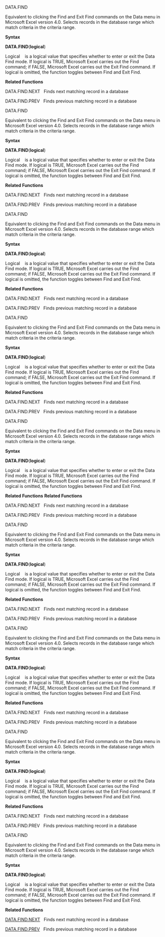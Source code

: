 DATA.FIND

Equivalent to clicking the Find and Exit Find commands on the Data menu
in Microsoft Excel version 4.0. Selects records in the database range
which match criteria in the criteria range.

**Syntax**

**DATA.FIND**(**logical**)

Logical    is a logical value that specifies whether to enter or exit
the Data Find mode. If logical is TRUE, Microsoft Excel carries out the
Find command; if FALSE, Microsoft Excel carries out the Exit Find
command. If logical is omitted, the function toggles between Find and
Exit Find.

**Related Functions**

DATA.FIND.NEXT   Finds next matching record in a database

DATA.FIND.PREV   Finds previous matching record in a database


DATA.FIND

Equivalent to clicking the Find and Exit Find commands on the Data menu
in Microsoft Excel version 4.0. Selects records in the database range
which match criteria in the criteria range.

**Syntax**

**DATA.FIND**(**logical**)

Logical    is a logical value that specifies whether to enter or exit
the Data Find mode. If logical is TRUE, Microsoft Excel carries out the
Find command; if FALSE, Microsoft Excel carries out the Exit Find
command. If logical is omitted, the function toggles between Find and
Exit Find.

**Related Functions**

DATA.FIND.NEXT   Finds next matching record in a database

DATA.FIND.PREV   Finds previous matching record in a database


DATA.FIND

Equivalent to clicking the Find and Exit Find commands on the Data menu
in Microsoft Excel version 4.0. Selects records in the database range
which match criteria in the criteria range.

**Syntax**

**DATA.FIND**(**logical**)

Logical    is a logical value that specifies whether to enter or exit
the Data Find mode. If logical is TRUE, Microsoft Excel carries out the
Find command; if FALSE, Microsoft Excel carries out the Exit Find
command. If logical is omitted, the function toggles between Find and
Exit Find.

**Related Functions**

DATA.FIND.NEXT   Finds next matching record in a database

DATA.FIND.PREV   Finds previous matching record in a database


DATA.FIND

Equivalent to clicking the Find and Exit Find commands on the Data menu
in Microsoft Excel version 4.0. Selects records in the database range
which match criteria in the criteria range.

**Syntax**

**DATA.FIND**(**logical**)

Logical    is a logical value that specifies whether to enter or exit
the Data Find mode. If logical is TRUE, Microsoft Excel carries out the
Find command; if FALSE, Microsoft Excel carries out the Exit Find
command. If logical is omitted, the function toggles between Find and
Exit Find.

**Related Functions**

DATA.FIND.NEXT   Finds next matching record in a database

DATA.FIND.PREV   Finds previous matching record in a database


DATA.FIND

Equivalent to clicking the Find and Exit Find commands on the Data menu
in Microsoft Excel version 4.0. Selects records in the database range
which match criteria in the criteria range.

**Syntax**

**DATA.FIND**(**logical**)

Logical    is a logical value that specifies whether to enter or exit
the Data Find mode. If logical is TRUE, Microsoft Excel carries out the
Find command; if FALSE, Microsoft Excel carries out the Exit Find
command. If logical is omitted, the function toggles between Find and
Exit Find.

**Related Functions**
**Related Functions**

DATA.FIND.NEXT   Finds next matching record in a database

DATA.FIND.PREV   Finds previous matching record in a database


DATA.FIND

Equivalent to clicking the Find and Exit Find commands on the Data menu
in Microsoft Excel version 4.0. Selects records in the database range
which match criteria in the criteria range.

**Syntax**

**DATA.FIND**(**logical**)

Logical    is a logical value that specifies whether to enter or exit
the Data Find mode. If logical is TRUE, Microsoft Excel carries out the
Find command; if FALSE, Microsoft Excel carries out the Exit Find
command. If logical is omitted, the function toggles between Find and
Exit Find.

**Related Functions**

DATA.FIND.NEXT   Finds next matching record in a database

DATA.FIND.PREV   Finds previous matching record in a database


DATA.FIND

Equivalent to clicking the Find and Exit Find commands on the Data menu
in Microsoft Excel version 4.0. Selects records in the database range
which match criteria in the criteria range.

**Syntax**

**DATA.FIND**(**logical**)

Logical    is a logical value that specifies whether to enter or exit
the Data Find mode. If logical is TRUE, Microsoft Excel carries out the
Find command; if FALSE, Microsoft Excel carries out the Exit Find
command. If logical is omitted, the function toggles between Find and
Exit Find.

**Related Functions**

DATA.FIND.NEXT   Finds next matching record in a database

DATA.FIND.PREV   Finds previous matching record in a database


DATA.FIND

Equivalent to clicking the Find and Exit Find commands on the Data menu
in Microsoft Excel version 4.0. Selects records in the database range
which match criteria in the criteria range.

**Syntax**

**DATA.FIND**(**logical**)

Logical    is a logical value that specifies whether to enter or exit
the Data Find mode. If logical is TRUE, Microsoft Excel carries out the
Find command; if FALSE, Microsoft Excel carries out the Exit Find
command. If logical is omitted, the function toggles between Find and
Exit Find.

**Related Functions**

DATA.FIND.NEXT   Finds next matching record in a database

DATA.FIND.PREV   Finds previous matching record in a database


DATA.FIND

Equivalent to clicking the Find and Exit Find commands on the Data menu
in Microsoft Excel version 4.0. Selects records in the database range
which match criteria in the criteria range.

**Syntax**

**DATA.FIND**(**logical**)

Logical    is a logical value that specifies whether to enter or exit
the Data Find mode. If logical is TRUE, Microsoft Excel carries out the
Find command; if FALSE, Microsoft Excel carries out the Exit Find
command. If logical is omitted, the function toggles between Find and
Exit Find.

**Related Functions**

[DATA.FIND.NEXT](DATA.FIND.NEXT.md)   Finds next matching record in a database

[DATA.FIND.PREV](DATA.FIND.PREV.md)   Finds previous matching record in a database


